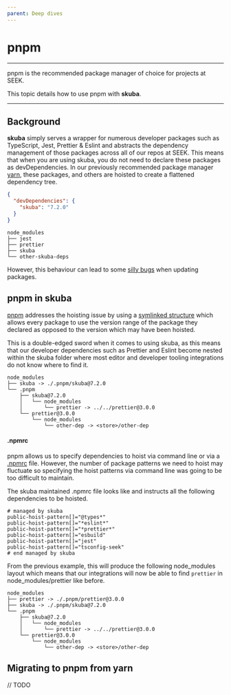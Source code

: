 ```yaml
---
parent: Deep dives
---
```


# pnpm

---

pnpm is the recommended package manager of choice for projects at SEEK.

This topic details how to use pnpm with **skuba**.

---

## Background

**skuba** simply serves a wrapper for numerous developer packages such as TypeScript, Jest, Prettier & Eslint and abstracts the dependency management of those packages across all of our repos at SEEK. This means that when you are using skuba, you do not need to declare these packages as devDependencies. In our previously recommended package manager [yarn], these packages, and others are hoisted to create a flattened dependency tree.

```json
{
  "devDependencies": {
    "skuba": "7.2.0"
  }
}
```

```
node_modules
├── jest
├── prettier
├── skuba
└── other-skuba-deps
```

However, this behaviour can lead to some [silly bugs] when updating packages.

## pnpm in skuba

[pnpm] addresses the hoisting issue by using a [symlinked structure](https://pnpm.io/symlinked-node-modules-structure) which allows every package to use the version range of the package they declared as opposed to the version which may have been hoisted.

This is a double-edged sword when it comes to using skuba, as this means that our developer dependencies such as Prettier and Eslint become nested within the skuba folder where most editor and developer tooling integrations do not know where to find it.

```
node_modules
├── skuba -> ./.pnpm/skuba@7.2.0
└── .pnpm
    ├── skuba@7.2.0
    │   └── node_modules
    │       └── prettier -> ../../prettier@3.0.0
    └── prettier@3.0.0
        └── node_modules
            └── other-dep -> <store>/other-dep
```

#### .npmrc

pnpm allows us to specify dependencies to hoist via command line or via a [.npmrc] file. However, the number of package patterns we need to hoist may fluctuate so specifying the hoist patterns via command line was going to be too difficult to maintain.

The skuba maintained .npmrc file looks like and instructs all the following dependencies to be hoisted.

```
# managed by skuba
public-hoist-pattern[]="@types*"
public-hoist-pattern[]="*eslint*"
public-hoist-pattern[]="*prettier*"
public-hoist-pattern[]="esbuild"
public-hoist-pattern[]="jest"
public-hoist-pattern[]="tsconfig-seek"
# end managed by skuba
```

From the previous example, this will produce the following node_modules layout which means that our integrations will now be able to find `prettier` in node_modules/prettier like before.

```
node_modules
├── prettier -> ./.pnpm/prettier@3.0.0
├── skuba -> ./.pnpm/skuba@7.2.0
└── .pnpm
    ├── skuba@7.2.0
    │   └── node_modules
    │       └── prettier -> ../../prettier@3.0.0
    └── prettier@3.0.0
        └── node_modules
            └── other-dep -> <store>/other-dep
```

## Migrating to pnpm from yarn

// TODO

[.npmrc]: https://pnpm.io/npmrc
[pnpm]: https://pnpm.io/
[silly bugs]: https://www.kochan.io/nodejs/pnpms-strictness-helps-to-avoid-silly-bugs.html
[symlinked structure]: https://pnpm.io/symlinked-node-modules-structure
[yarn]: https://classic.yarnpkg.com/
